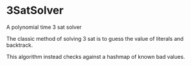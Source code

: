 # 3SatSolver
A polynomial time 3 sat solver

The classic method of solving 3 sat is to guess the value of literals and backtrack.

This algorithm instead checks against a hashmap of known bad values. 
